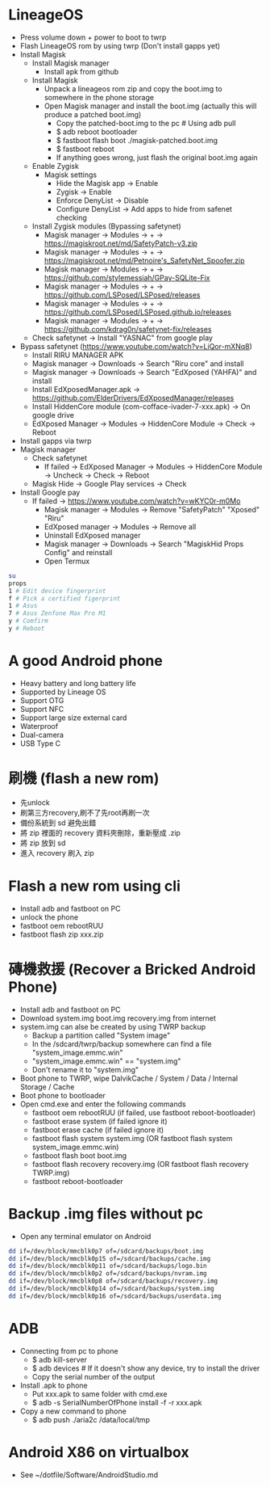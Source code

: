 LineageOS
=====
* Press volume down + power to boot to twrp
* Flash LineageOS rom by using twrp (Don't install gapps yet)
* Install Magisk
    * Install Magisk manager
        * Install apk from github
    * Install Magisk
        * Unpack a lineageos rom zip and copy the boot.img to somewhere in the phone storage
        * Open Magisk manager and install the boot.img (actually this will produce a patched boot.img)
            * Copy the patched-boot.img to the pc # Using adb pull
            * $ adb reboot bootloader
            * $ fastboot flash boot ./magisk-patched.boot.img
            * $ fastboot reboot
            * If anything goes wrong, just flash the original boot.img again
    * Enable Zygisk
        * Magisk settings
            * Hide the Magisk app -> Enable
            * Zygisk -> Enable
            * Enforce DenyList -> Disable
            * Configure DenyList -> Add apps to hide from safenet checking
    * Install Zygisk modules (Bypassing safetynet)
        * Magisk manager -> Modules -> + -> https://magiskroot.net/md/SafetyPatch-v3.zip
        * Magisk manager -> Modules -> + -> https://magiskroot.net/md/Petnoire's_SafetyNet_Spoofer.zip
        * Magisk manager -> Modules -> + -> https://github.com/stylemessiah/GPay-SQLite-Fix
        * Magisk manager -> Modules -> + -> https://github.com/LSPosed/LSPosed/releases
        * Magisk manager -> Modules -> + -> https://github.com/LSPosed/LSPosed.github.io/releases
        * Magisk manager -> Modules -> + -> https://github.com/kdrag0n/safetynet-fix/releases
    * Check safetynet -> Install "YASNAC" from google play
* Bypass safetynet (https://www.youtube.com/watch?v=LiQor-mXNq8)
    * Install RIRU MANAGER APK
    * Magisk manager -> Downloads -> Search "Riru core" and install
    * Magisk manager -> Downloads -> Search "EdXposed (YAHFA)" and install
    * Install EdXposedManager.apk -> https://github.com/ElderDrivers/EdXposedManager/releases
    * Install HiddenCore module (com-cofface-ivader-7-xxx.apk) -> On google drive
    * EdXposed Manager -> Modules -> HiddenCore Module -> Check -> Reboot
* Install gapps via twrp
* Magisk manager
    * Check safetynet
        * If failed -> EdXposed Manager -> Modules -> HiddenCore Module -> Uncheck -> Check -> Reboot
    * Magisk Hide -> Google Play services -> Check
* Install Google pay
    * If failed -> https://www.youtube.com/watch?v=wKYC0r-m0Mo
        * Magisk manager -> Modules -> Remove "SafetyPatch" "Xposed" "Riru"
        * EdXposed manager -> Modules -> Remove all
        * Uninstall EdXposed manager
        * Magisk manager -> Downloads -> Search "MagiskHid Props Config" and reinstall
        * Open Termux
```sh
su
props
1 # Edit device fingerprint
f # Pick a certified figerprint
1 # Asus
7 # Asus Zenfone Max Pro M1
y # Comfirm
y # Reboot
```


A good Android phone
=====
* Heavy battery and long battery life
* Supported by Lineage OS
* Support OTG
* Support NFC
* Support large size external card
* Waterproof
* Dual-camera
* USB Type C

刷機 (flash a new rom)
=====
* 先unlock
* 刷第三方recovery,刷不了先root再刷一次
* 備份系統到 sd 避免出錯
* 將 zip 裡面的 recovery 資料夾刪除，重新壓成 .zip
* 將 zip 放到 sd
* 進入 recovery 刷入 zip

Flash a new rom using cli
=====
* Install adb and fastboot on PC
* unlock the phone
* fastboot oem rebootRUU
* fastboot flash zip xxx.zip

磚機救援 (Recover a Bricked Android Phone)
=====
* Install adb and fastboot on PC
* Download system.img boot.img recovery.img from internet
* system.img can alse be created by using TWRP backup
    * Backup a partition called "System image"
    * In the /sdcard/twrp/backup somewhere can find a file "system\_image.emmc.win"
    * "system\_image.emmc.win" == "system.img"
    * Don't rename it to "system.img"
* Boot phone to TWRP, wipe DalvikCache / System / Data / Internal Storage / Cache
* Boot phone to bootloader
* Open cmd.exe and enter the following commands
    * fastboot oem rebootRUU (if failed, use fastboot reboot-bootloader)
    * fastboot erase system  (if failed ignore it)
    * fastboot erase cache   (if failed ignore it)
    * fastboot flash system system.img (OR fastboot flash system system\_image.emmc.win)
    * fastboot flash boot boot.img
    * fastboot flash recovery recovery.img (OR fastboot flash recovery TWRP.img)
    * fastboot reboot-bootloader

Backup .img files without pc
=====
* Open any terminal emulator on Android
```sh
dd if=/dev/block/mmcblk0p7 of=/sdcard/backups/boot.img
dd if=/dev/block/mmcblk0p15 of=/sdcard/backups/cache.img
dd if=/dev/block/mmcblk0p11 of=/sdcard/backups/logo.bin
dd if=/dev/block/mmcblk0p2 of=/sdcard/backups/nvram.img
dd if=/dev/block/mmcblk0p8 of=/sdcard/backups/recovery.img
dd if=/dev/block/mmcblk0p14 of=/sdcard/backups/system.img
dd if=/dev/block/mmcblk0p16 of=/sdcard/backups/userdata.img
```

ADB
=====
* Connecting from pc to phone
    * $ adb kill-server
    * $ adb devices # If it doesn't show any device, try to install the driver
    * Copy the serial number of the output
* Install .apk to phone
    * Put xxx.apk to same folder with cmd.exe
    * $ adb -s SerialNumberOfPhone install -f -r xxx.apk
* Copy a new command to phone
    * $ adb push ./aria2c /data/local/tmp

Android X86 on virtualbox
=====
* See ~/dotfile/Software/AndroidStudio.md
